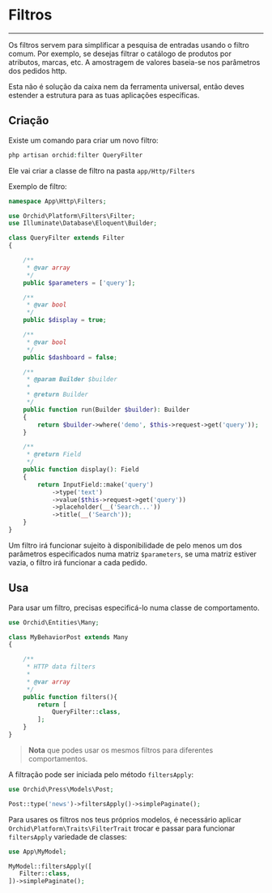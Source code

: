 # Filtros
----------


Os filtros servem para simplificar a pesquisa de entradas usando o filtro comum.
Por exemplo, se desejas filtrar o catálogo de produtos por atributos, marcas, etc.
A amostragem de valores baseia-se nos parâmetros dos pedidos http.

Esta não é solução da caixa nem da ferramenta universal, então deves estender a estrutura para as tuas aplicações específicas.

## Criação

Existe um comando para criar um novo filtro:

```php
php artisan orchid:filter QueryFilter
```

Ele vai criar a classe de filtro na pasta `app/Http/Filters`


Exemplo de filtro:
```php
namespace App\Http\Filters;

use Orchid\Platform\Filters\Filter;
use Illuminate\Database\Eloquent\Builder;

class QueryFilter extends Filter
{

    /**
     * @var array
     */
    public $parameters = ['query'];

    /**
     * @var bool
     */
    public $display = true;

    /**
     * @var bool
     */
    public $dashboard = false;

    /**
     * @param Builder $builder
     *
     * @return Builder
     */
    public function run(Builder $builder): Builder
    {
        return $builder->where('demo', $this->request->get('query'));
    }

    /**
     * @return Field
     */
    public function display(): Field
    {
        return InputField::make('query')
            ->type('text')
            ->value($this->request->get('query'))
            ->placeholder(__('Search...'))
            ->title(__('Search'));
    }
}
```

Um filtro irá funcionar sujeito à disponibilidade de pelo menos um dos parâmetros especificados numa matriz `$parameters`, se uma matriz estiver vazia, o filtro irá funcionar a cada pedido.

## Usa

Para usar um filtro, precisas especificá-lo numa classe de comportamento.
```php
use Orchid\Entities\Many;

class MyBehaviorPost extends Many
{

    /**
     * HTTP data filters
     *
     * @var array
     */
    public function filters(){
        return [
            QueryFilter::class,
        ];
    }
}
```

> **Nota** que podes usar os mesmos filtros para diferentes comportamentos.


A filtração pode ser iniciada pelo método `filtersApply`:
```php
use Orchid\Press\Models\Post;

Post::type('news')->filtersApply()->simplePaginate();
```


Para usares os filtros nos teus próprios modelos, é necessário aplicar `Orchid\Platform\Traits\FilterTrait` trocar e passar para funcionar `filtersApply` variedade de classes:

```php
use App\MyModel;

MyModel::filtersApply([
   Filter::class,
])->simplePaginate();

```
